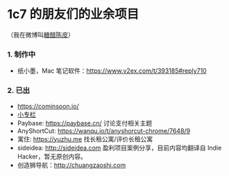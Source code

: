 # 1c7 的朋友们的业余项目
（我在微博叫[糖醋陈皮](https://weibo.com/u/2004104451/home?wvr=5)）

### 1. 制作中
* 纸小墨，Mac 笔记软件：https://www.v2ex.com/t/393185#reply710


### 2. 已出
* https://cominsoon.io/
* [小专栏](https://xiaozhuanlan.com/)
* Paybase: https://paybase.cn/ 讨论支付相关主题
* AnyShortCut: https://wanqu.io/t/anyshorcut-chrome/7648/9 
* 寓住: https://yuzhu.me  找长租公寓/评价长租公寓
* sideidea: http://sideidea.com 盈利项目案例分享，目前内容均翻译自 Indie Hacker，暂无原创内容。
* 创造狮导航：http://chuangzaoshi.com
